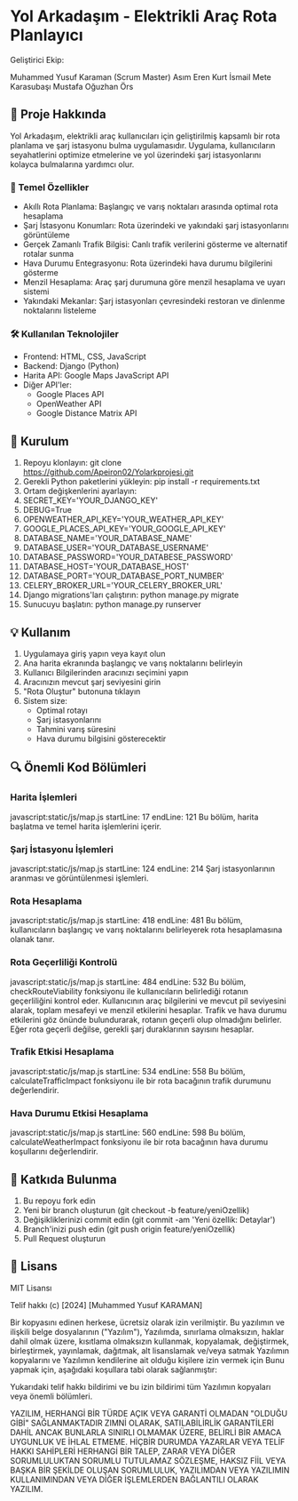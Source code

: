 # Yol Arkadaşım - Elektrikli Araç Rota Planlayıcı

Geliştirici Ekip:

Muhammed Yusuf Karaman (Scrum Master)
Asım Eren Kurt
İsmail Mete Karasubaşı
Mustafa Oğuzhan Örs

## 📝 Proje Hakkında
Yol Arkadaşım, elektrikli araç kullanıcıları için geliştirilmiş kapsamlı bir rota planlama ve şarj istasyonu bulma uygulamasıdır. 
Uygulama, kullanıcıların seyahatlerini optimize etmelerine ve yol üzerindeki şarj istasyonlarını kolayca bulmalarına yardımcı olur.


### 🚗 Temel Özellikler
- Akıllı Rota Planlama: Başlangıç ve varış noktaları arasında optimal rota hesaplama
- Şarj İstasyonu Konumları: Rota üzerindeki ve yakındaki şarj istasyonlarını görüntüleme
- Gerçek Zamanlı Trafik Bilgisi: Canlı trafik verilerini gösterme ve alternatif rotalar sunma
- Hava Durumu Entegrasyonu: Rota üzerindeki hava durumu bilgilerini gösterme
- Menzil Hesaplama: Araç şarj durumuna göre menzil hesaplama ve uyarı sistemi
- Yakındaki Mekanlar: Şarj istasyonları çevresindeki restoran ve dinlenme noktalarını listeleme

### 🛠 Kullanılan Teknolojiler
- Frontend: HTML, CSS, JavaScript
- Backend: Django (Python)
- Harita API: Google Maps JavaScript API
- Diğer API'ler: 
  - Google Places API
  - OpenWeather API
  - Google Distance Matrix API


## 🚀 Kurulum
1. Repoyu klonlayın: git clone https://github.com/Apeiron02/Yolarkprojesi.git
2. Gerekli Python paketlerini yükleyin: pip install -r requirements.txt
3. Ortam değişkenlerini ayarlayın:
4. SECRET_KEY='YOUR_DJANGO_KEY'
5. DEBUG=True
6.  OPENWEATHER_API_KEY='YOUR_WEATHER_API_KEY'
7.  GOOGLE_PLACES_API_KEY='YOUR_GOOGLE_API_KEY'
8.  DATABASE_NAME='YOUR_DATABASE_NAME'
9.  DATABASE_USER='YOUR_DATABASE_USERNAME'
10. DATABASE_PASSWORD='YOUR_DATABESE_PASSWORD'
11. DATABASE_HOST='YOUR_DATABASE_HOST'
12. DATABASE_PORT='YOUR_DATABASE_PORT_NUMBER'
13. CELERY_BROKER_URL='YOUR_CELERY_BROKER_URL'
14. Django migrations'ları çalıştırın: python manage.py migrate
15. Sunucuyu başlatın: python manage.py runserver


## 💡 Kullanım
1. Uygulamaya giriş yapın veya kayıt olun
2. Ana harita ekranında başlangıç ve varış noktalarını belirleyin
3. Kullanıcı Bilgilerinden aracınızı seçimini yapın
4. Aracınızın mevcut şarj seviyesini girin
5. "Rota Oluştur" butonuna tıklayın
6. Sistem size:
   - Optimal rotayı
   - Şarj istasyonlarını
   - Tahmini varış süresini
   - Hava durumu bilgisini gösterecektir


## 🔍 Önemli Kod Bölümleri

### Harita İşlemleri
javascript:static/js/map.js
startLine: 17
endLine: 121
Bu bölüm, harita başlatma ve temel harita işlemlerini içerir.

### Şarj İstasyonu İşlemleri
javascript:static/js/map.js
startLine: 124
endLine: 214
Şarj istasyonlarının aranması ve görüntülenmesi işlemleri.

### Rota Hesaplama
javascript:static/js/map.js
startLine: 418
endLine: 481
Bu bölüm, kullanıcıların başlangıç ve varış noktalarını belirleyerek rota hesaplamasına olanak tanır.

### Rota Geçerliliği Kontrolü
javascript:static/js/map.js
startLine: 484
endLine: 532
Bu bölüm, checkRouteViability fonksiyonu ile kullanıcıların belirlediği rotanın geçerliliğini kontrol eder. 
Kullanıcının araç bilgilerini ve mevcut pil seviyesini alarak, toplam mesafeyi ve menzil etkilerini hesaplar. 
Trafik ve hava durumu etkilerini göz önünde bulundurarak, rotanın geçerli olup olmadığını belirler. 
Eğer rota geçerli değilse, gerekli şarj duraklarının sayısını hesaplar.

### Trafik Etkisi Hesaplama
javascript:static/js/map.js
startLine: 534
endLine: 558
Bu bölüm, calculateTrafficImpact fonksiyonu ile bir rota bacağının trafik durumunu değerlendirir. 

### Hava Durumu Etkisi Hesaplama
javascript:static/js/map.js
startLine: 560
endLine: 598
Bu bölüm, calculateWeatherImpact fonksiyonu ile bir rota bacağının hava durumu koşullarını değerlendirir.

## 👥 Katkıda Bulunma
1. Bu repoyu fork edin
2. Yeni bir branch oluşturun (git checkout -b feature/yeniOzellik)
3. Değişikliklerinizi commit edin (git commit -am 'Yeni özellik: Detaylar')
4. Branch'inizi push edin (git push origin feature/yeniOzellik)
5. Pull Request oluşturun


## 📄 Lisans
MIT Lisansı

Telif hakkı (c) [2024] [Muhammed Yusuf KARAMAN]

Bir kopyasını edinen herkese, ücretsiz olarak izin verilmiştir.
Bu yazılımın ve ilişkili belge dosyalarının ("Yazılım"),
Yazılımda, sınırlama olmaksızın, haklar dahil olmak üzere, kısıtlama olmaksızın
kullanmak, kopyalamak, değiştirmek, birleştirmek, yayınlamak, dağıtmak, alt lisanslamak ve/veya satmak
Yazılımın kopyalarını ve Yazılımın kendilerine ait olduğu kişilere izin vermek için
Bunu yapmak için, aşağıdaki koşullara tabi olarak sağlanmıştır:

Yukarıdaki telif hakkı bildirimi ve bu izin bildirimi tüm
Yazılımın kopyaları veya önemli bölümleri.

YAZILIM, HERHANGİ BİR TÜRDE AÇIK VEYA GARANTİ OLMADAN "OLDUĞU GİBİ" SAĞLANMAKTADIR
ZIMNİ OLARAK, SATILABİLİRLİK GARANTİLERİ DAHİL ANCAK BUNLARLA SINIRLI OLMAMAK ÜZERE,
BELİRLİ BİR AMACA UYGUNLUK VE İHLAL ETMEME. HİÇBİR DURUMDA
YAZARLAR VEYA TELİF HAKKI SAHİPLERİ HERHANGİ BİR TALEP, ZARAR VEYA DİĞER SORUMLULUKTAN SORUMLU TUTULAMAZ
SÖZLEŞME, HAKSIZ FİİL VEYA BAŞKA BİR ŞEKİLDE OLUŞAN SORUMLULUK,
YAZILIMDAN VEYA YAZILIMIN KULLANIMINDAN VEYA DİĞER İŞLEMLERDEN BAĞLANTILI OLARAK
YAZILIM.
